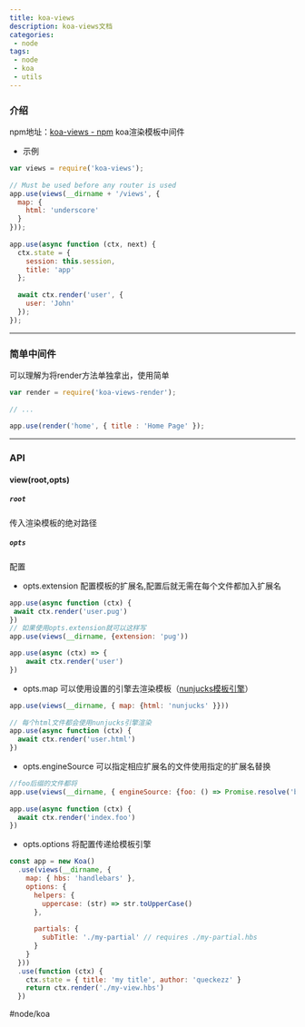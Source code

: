 ```yaml
---
title: koa-views
description: koa-views文档
categories:
 - node
tags:
 - node
 - koa
 - utils
---
```

### 介绍
npm地址：[koa-views  -  npm](https://www.npmjs.com/package/koa-views)
koa渲染模板中间件
* 示例
```js
var views = require('koa-views');
 
// Must be used before any router is used
app.use(views(__dirname + '/views', {
  map: {
    html: 'underscore'
  }
}));
 
app.use(async function (ctx, next) {
  ctx.state = {
    session: this.session,
    title: 'app'
  };
 
  await ctx.render('user', {
    user: 'John'
  });
});
```
- - - -
### 简单中间件
可以理解为将render方法单独拿出，使用简单
```js
var render = require('koa-views-render');
 
// ...
 
app.use(render('home', { title : 'Home Page' });
```
- - - -
### API
#### view(root,opts)
##### `root`
传入渲染模板的绝对路径
##### `opts` 
配置
* opts.extension
配置模板的扩展名,配置后就无需在每个文件都加入扩展名
```js
app.use(async function (ctx) {
 await ctx.render('user.pug')
})
// 如果使用opts.extension就可以这样写
app.use(views(__dirname, {extension: 'pug'))

app.use(async (ctx) => {
	await ctx.render('user')
})
```
* opts.map
可以使用设置的引擎去渲染模板（[nunjucks模板引擎](https://www.liaoxuefeng.com/wiki/001434446689867b27157e896e74d51a89c25cc8b43bdb3000/0014713964925087c29166d8c344a949364e40e2f28dc09000)）
```js
app.use(views(__dirname, { map: {html: 'nunjucks' }}))
 
// 每个html文件都会使用nunjucks引擎渲染
app.use(async function (ctx) {
  await ctx.render('user.html')
})
```
* opts.engineSource
可以指定相应扩展名的文件使用指定的扩展名替换
```js
//foo后缀的文件都将
app.use(views(__dirname, { engineSource: {foo: () => Promise.resolve('bar')}}))
 
app.use(async function (ctx) {
  await ctx.render('index.foo')
})
```
* opts.options
将配置传递给模板引擎
```js
const app = new Koa()
  .use(views(__dirname, {
    map: { hbs: 'handlebars' },
    options: {
      helpers: {
        uppercase: (str) => str.toUpperCase()
      },
 
      partials: {
        subTitle: './my-partial' // requires ./my-partial.hbs
      }
    }
  }))
  .use(function (ctx) {
    ctx.state = { title: 'my title', author: 'queckezz' }
    return ctx.render('./my-view.hbs')
  })
```







#node/koa